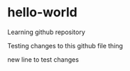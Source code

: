 # hello-world
Learning github repository 

Testing changes to this github file thing

new line to test changes
